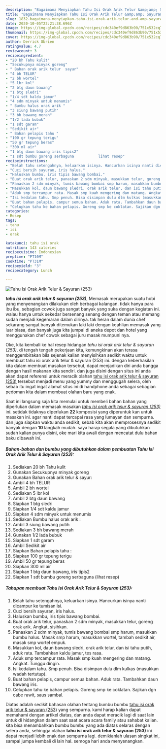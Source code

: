 ```yaml
---
description: "Bagaimana Menyiapkan Tahu Isi Orak Arik Telur &amp;amp; Sayuran (253) yang Lezat Sekali"
title: "Bagaimana Menyiapkan Tahu Isi Orak Arik Telur &amp;amp; Sayuran (253) yang Lezat Sekali"
slug: 1832-bagaimana-menyiapkan-tahu-isi-orak-arik-telur-and-amp-sayuran-253-yang-lezat-sekali
date: 2020-10-05T22:21:38.696Z
image: https://img-global.cpcdn.com/recipes/cdc340ef9d863b90/751x532cq70/tahu-isi-orak-arik-telur-sayuran-253-foto-resep-utama.jpg
thumbnail: https://img-global.cpcdn.com/recipes/cdc340ef9d863b90/751x532cq70/tahu-isi-orak-arik-telur-sayuran-253-foto-resep-utama.jpg
cover: https://img-global.cpcdn.com/recipes/cdc340ef9d863b90/751x532cq70/tahu-isi-orak-arik-telur-sayuran-253-foto-resep-utama.jpg
author: Derrick Obrien
ratingvalue: 4.7
reviewcount: 3
recipeingredient:
- "20 bh Tahu kulit"
- "Secukupnya minyak goreng"
- " Bahan orak arik telur  sayur"
- "4 bh TELUR"
- "2 bh wortel"
- "5 lbr kol"
- "2 btg daun bawang"
- "1 btg sledri"
- "1/4 sdt kaldu jamur"
- "4 sdm minyak untuk menumis"
- " Bumbu halus orak arik "
- "3 siung bawang putih"
- "3 bh bawang merah"
- "1/2 lada bubuk"
- "1 sdt garam"
- "Sedikit air"
- " Bahan pelapis tahu "
- "100 gr tepung terigu"
- "50 gr tepung beras"
- "300 ml air"
- "1 btg daun bawang iris tipis2"
- "1 sdt bumbu goreng serbaguna           lihat resep"
recipeinstructions:
- "Belah tahu setengahnya, keluarkan isinya. Hancurkan isinya nanti dicampur ke tumisan isi."
- "Cuci bersih sayuran, iris halus."
- "Haluskan bumbu, iris tipis bawang bombai."
- "Buat orak arik telur, panaskan 2 sdm minyak, masukkan telur, goreng orak arik. Angkat, sisihkan."
- "Panaskan 2 sdm minyak, tumis bawang bombai smp harum, masukkan bumbu halus. Masak smp harum, masukkan wortel, tambah sedikit air, masak smp wortel empuk."
- "Masukkan kol, daun bawang sledri, orak arik telur, dan isi tahu putih, aduk rata. Tambahkan kaldu jamur, tes rasa."
- "Aduk smp tercampur rata. Masak smp kuah mengering dan matang. Angkat. Tunggu dingin."
- "Isi kedalam tahu. Smp penuh. Bisa disimpan dulu dlm kulkas (masukkan wadah tertutup)."
- "Buat bahan pelapis, campur semua bahan. Aduk rata. Tambahkan daun bawang iris."
- "Celupkan tahu ke bahan pelapis. Goreng smp ke coklatan. Sajikan dgn cabe rawit, saus sambal."
categories:
- Resep
tags:
- tahu
- isi
- orak

katakunci: tahu isi orak 
nutrition: 143 calories
recipecuisine: Indonesian
preptime: "PT10M"
cooktime: "PT31M"
recipeyield: "3"
recipecategory: Lunch

---
```



![Tahu Isi Orak Arik Telur &amp; Sayuran (253)](https://img-global.cpcdn.com/recipes/cdc340ef9d863b90/751x532cq70/tahu-isi-orak-arik-telur-sayuran-253-foto-resep-utama.jpg)

<b><i>tahu isi orak arik telur &amp; sayuran (253)</i></b>, Memasak merupakan suatu hobi yang menyenangkan dilakukan oleh berbagai kalangan. tidak hanya para ibu ibu, sebagian cowok juga sangat banyak yang suka dengan kegiatan ini. walau hanya untuk sekedar bersenang senang dengan teman atau memang sudah menjadi kegemaran dalam dirinya. tak heran dalam dunia chef sekarang sangat banyak ditemukan laki laki dengan keahlian memasak yang luar biasa, dan banyak juga kita jumpai di aneka depot dan hotel yang menggunakan chef cowok sebagai juru masak mumpuni nya.



Oke, kita kembali ke hal resep hidangan <i>tahu isi orak arik telur &amp; sayuran (253)</i>. di tengah tengah pekerjaan kita, kemungkinan akan terasa menggembirakan bila sejenak kalian menyisihkan sedikit waktu untuk membuat tahu isi orak arik telur &amp; sayuran (253) ini. dengan keberhasilan kita dalam membuat masakan tersebut, dapat menjadikan diri anda bangga dengan hasil makanan kita sendiri. dan juga disini dengan situs ini anda akan dapat referensi untuk meracik olahan <u>tahu isi orak arik telur &amp; sayuran (253)</u> tersebut menjadi menu yang yummy dan menggugah selera, oleh sebab itu ingat ingat alamat situs ini di handphone anda sebagai sebagian pedoman kita dalam membuat olahan baru yang enak.


Saat ini langsung saja kita memulai untuk membeli bahan bahan yang diperlukan dalam memasak masakan <u><i>tahu isi orak arik telur &amp; sayuran (253)</i></u> ini. setidak tidaknya diperlukan <b>22</b> komposisi yang diperuntuk kan untuk masakan ini. agar nanti dapat tercapai rasa yang lumayan dan sempurna. dan juga siapkan waktu anda sedikit, sebab kita akan memprosesnya sedikit banyak dengan <b>10</b> langkah mudah. saya harap segala yang dibutuhkan sudah kalian punya disini, oke mari kita awali dengan mencatat dulu bahan baku dibawah ini.

<!--inarticleads1-->

##### Bahan-bahan dan bumbu yang dibutuhkan dalam pembuatan Tahu Isi Orak Arik Telur &amp; Sayuran (253):

1. Sediakan 20 bh Tahu kulit
1. Gunakan Secukupnya minyak goreng
1. Gunakan  Bahan orak arik telur &amp; sayur:
1. Ambil 4 bh TELUR
1. Ambil 2 bh wortel
1. Sediakan 5 lbr kol
1. Ambil 2 btg daun bawang
1. Siapkan 1 btg sledri
1. Siapkan 1/4 sdt kaldu jamur
1. Siapkan 4 sdm minyak untuk menumis
1. Sediakan  Bumbu halus orak arik :
1. Ambil 3 siung bawang putih
1. Sediakan 3 bh bawang merah
1. Gunakan 1/2 lada bubuk
1. Siapkan 1 sdt garam
1. Ambil Sedikit air
1. Siapkan  Bahan pelapis tahu :
1. Siapkan 100 gr tepung terigu
1. Ambil 50 gr tepung beras
1. Siapkan 300 ml air
1. Siapkan 1 btg daun bawang, iris tipis2
1. Siapkan 1 sdt bumbu goreng serbaguna           (lihat resep)




<!--inarticleads2-->

##### Tahapan membuat Tahu Isi Orak Arik Telur &amp; Sayuran (253):

1. Belah tahu setengahnya, keluarkan isinya. Hancurkan isinya nanti dicampur ke tumisan isi.
1. Cuci bersih sayuran, iris halus.
1. Haluskan bumbu, iris tipis bawang bombai.
1. Buat orak arik telur, panaskan 2 sdm minyak, masukkan telur, goreng orak arik. Angkat, sisihkan.
1. Panaskan 2 sdm minyak, tumis bawang bombai smp harum, masukkan bumbu halus. Masak smp harum, masukkan wortel, tambah sedikit air, masak smp wortel empuk.
1. Masukkan kol, daun bawang sledri, orak arik telur, dan isi tahu putih, aduk rata. Tambahkan kaldu jamur, tes rasa.
1. Aduk smp tercampur rata. Masak smp kuah mengering dan matang. Angkat. Tunggu dingin.
1. Isi kedalam tahu. Smp penuh. Bisa disimpan dulu dlm kulkas (masukkan wadah tertutup).
1. Buat bahan pelapis, campur semua bahan. Aduk rata. Tambahkan daun bawang iris.
1. Celupkan tahu ke bahan pelapis. Goreng smp ke coklatan. Sajikan dgn cabe rawit, saus sambal.




Diatas adalah sedikit bahasan olahan tentang bumbu bumbu <u>tahu isi orak arik telur &amp; sayuran (253)</u> yang sempurna. kami harap kalian dapat memahami dengan artikel diatas, dan anda dapat meracik lagi di saat lain untuk di hidangkan dalam saat saat acara acara family atau sahabat kalian. kita bisa menambahkan bumbu bumbu yang ada diatas selaras dengan selera anda, sehingga olahan <b>tahu isi orak arik telur &amp; sayuran (253)</b> ini dapat menjadi lebih enak dan sempurna lagi. demikianlah ulasan singkat ini, sampai jumpa kembali di lain hal. semoga hari anda menyenangkan.
